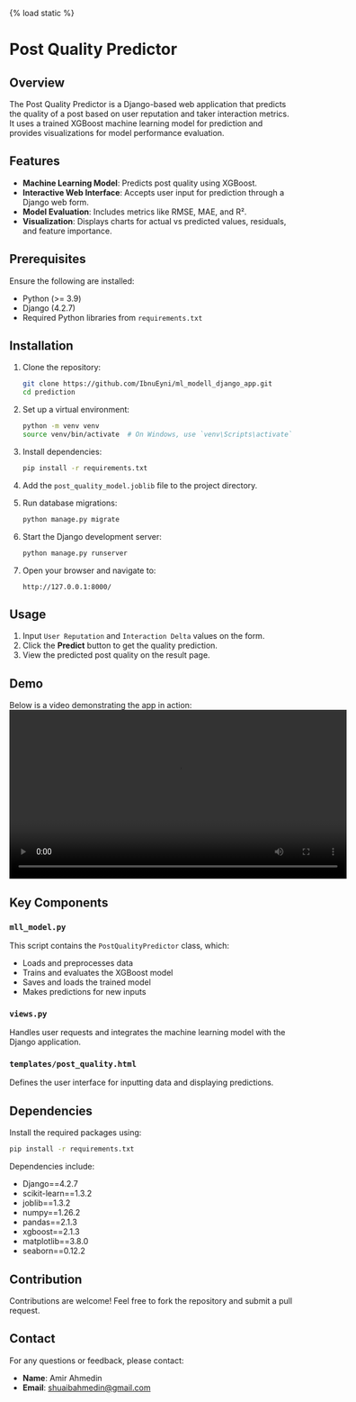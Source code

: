 {% load static %}
# Post Quality Predictor

## Overview
The Post Quality Predictor is a Django-based web application that predicts the quality of a post based on user reputation and taker interaction metrics. It uses a trained XGBoost machine learning model for prediction and provides visualizations for model performance evaluation.

## Features
- **Machine Learning Model**: Predicts post quality using XGBoost.
- **Interactive Web Interface**: Accepts user input for prediction through a Django web form.
- **Model Evaluation**: Includes metrics like RMSE, MAE, and R².
- **Visualization**: Displays charts for actual vs predicted values, residuals, and feature importance.

## Prerequisites
Ensure the following are installed:

- Python (>= 3.9)
- Django (4.2.7)
- Required Python libraries from `requirements.txt`

## Installation

1. Clone the repository:
   ```bash
   git clone https://github.com/IbnuEyni/ml_modell_django_app.git
   cd prediction
   ```

2. Set up a virtual environment:
   ```bash
   python -m venv venv
   source venv/bin/activate  # On Windows, use `venv\Scripts\activate`
   ```

3. Install dependencies:
   ```bash
   pip install -r requirements.txt
   ```

4. Add the `post_quality_model.joblib` file to the project directory.

5. Run database migrations:
   ```bash
   python manage.py migrate
   ```

6. Start the Django development server:
   ```bash
   python manage.py runserver
   ```

7. Open your browser and navigate to:
   ```
   http://127.0.0.1:8000/
   ```

## Usage

1. Input `User Reputation` and `Interaction Delta` values on the form.
2. Click the **Predict** button to get the quality prediction.
3. View the predicted post quality on the result page.

## Demo

Below is a video demonstrating the app in action:
<video width="600" controls> <source src="{% static 'videos/ml_model_django_app.mp4' %}" type="video/mp4"> Your browser does not support the video tag. </video>


## Key Components

### `mll_model.py`
This script contains the `PostQualityPredictor` class, which:
- Loads and preprocesses data
- Trains and evaluates the XGBoost model
- Saves and loads the trained model
- Makes predictions for new inputs

### `views.py`
Handles user requests and integrates the machine learning model with the Django application.

### `templates/post_quality.html`
Defines the user interface for inputting data and displaying predictions.

## Dependencies
Install the required packages using:
```bash
pip install -r requirements.txt
```

Dependencies include:
- Django==4.2.7
- scikit-learn==1.3.2
- joblib==1.3.2
- numpy==1.26.2
- pandas==2.1.3
- xgboost==2.1.3
- matplotlib==3.8.0
- seaborn==0.12.2

## Contribution
Contributions are welcome! Feel free to fork the repository and submit a pull request.

## Contact
For any questions or feedback, please contact:
- **Name**: Amir Ahmedin
- **Email**: shuaibahmedin@gmail.com

